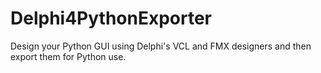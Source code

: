 # Delphi4PythonExporter
Design your Python GUI using Delphi's VCL and FMX designers and then export them for Python use.
